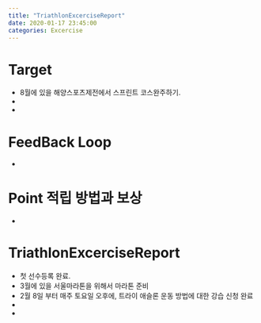 ```yaml
---
title: "TriathlonExcerciseReport"
date: 2020-01-17 23:45:00
categories: Excercise
---
```


# Target
- 8월에 있을 해양스포츠제전에서 스프린트 코스완주하기.
-
-

# FeedBack Loop
-


# Point 적립 방법과 보상
-


# TriathlonExcerciseReport

- 첫 선수등록 완료.
- 3월에 있을 서울마라톤을 위해서 마라톤 준비
- 2월 8일 부터 매주 토요일 오후에, 트라이 애슬론 운동 방법에 대한 강습 신청 완료
-
-
